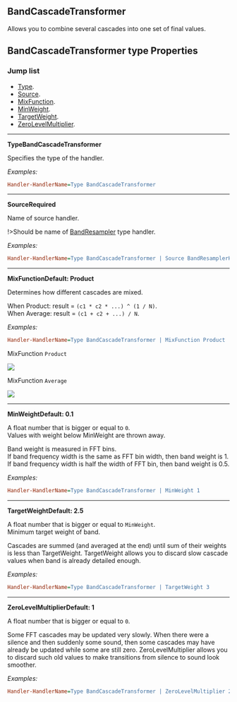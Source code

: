 ## BandCascadeTransformer

Allows you to combine several cascades into one set of final values.

## BandCascadeTransformer type Properties

### Jump list

- [Type](#type).
- [Source](#source).
- [MixFunction](#mix-function).
- [MinWeight](#min-weight).
- [TargetWeight](#target-weight).
- [ZeroLevelMultiplier](#zero-level-multiplier).

---

<p id="type" class="p-title"><b>Type</b><b>BandCascadeTransformer</b></p>

Specifies the type of the handler.

_Examples:_

```ini
Handler-HandlerName=Type BandCascadeTransformer
```

---

<p id="source" class="p-title"><b>Source</b><b>Required</b></p>

Name of source handler.

!>Should be name of [BandResampler](/docs/handler-types/fft/band-resampler.md) type handler.

_Examples:_

```ini
Handler-HandlerName=Type BandCascadeTransformer | Source BandResamplerHandler
```

---

<p id="mix-function" class="p-title"><b>MixFunction</b><b>Default: Product</b></p>

Determines how different cascades are mixed.

When Product: result = `(c1 * c2 * ...) ^ (1 / N)`.<br/>
When Average: result = `(c1 + c2 + ...) / N`.

_Examples:_

```ini
Handler-HandlerName=Type BandCascadeTransformer | MixFunction Product
```

MixFunction `Product`

<img src="docs\handler-types\examples\fft\mix-function-product.PNG" />

MixFunction `Average`

<img src="docs\handler-types\examples\fft\mix-function-average.PNG" />

---

<p id="min-weight" class="p-title"><b>MinWeight</b><b>Default: 0.1</b></p>

A float number that is bigger or equal to `0`.<br>
Values with weight below MinWeight are thrown away.

Band weight is measured in FFT bins.<br/>
If band frequency width is the same as FFT bin width, then band weight is 1.<br/>
If band frequency width is half the width of FFT bin, then band weight is 0.5.

_Examples:_

```ini
Handler-HandlerName=Type BandCascadeTransformer | MinWeight 1
```

---

<p id="target-weight" class="p-title"><b>TargetWeight</b><b>Default: 2.5</b></p>

A float number that is bigger or equal to `MinWeight`.<br>
Minimum target weight of band.

Cascades are summed (and averaged at the end) until sum of their weights is less than TargetWeight. TargetWeight allows you to discard slow cascade values when band is already detailed enough.

_Examples:_

```ini
Handler-HandlerName=Type BandCascadeTransformer | TargetWeight 3
```

---

<p id="zero-level-multiplier" class="p-title"><b>ZeroLevelMultiplier</b><b>Default: 1</b></p>

A float number that is bigger or equal to `0`.<br>

Some FFT cascades may be updated very slowly. When there were a silence and then suddenly some sound, then some cascades may have already be updated while some are still zero. ZeroLevelMultiplier allows you to discard such old values to make transitions from silence to sound look smoother.

_Examples:_

```ini
Handler-HandlerName=Type BandCascadeTransformer | ZeroLevelMultiplier 2
```
